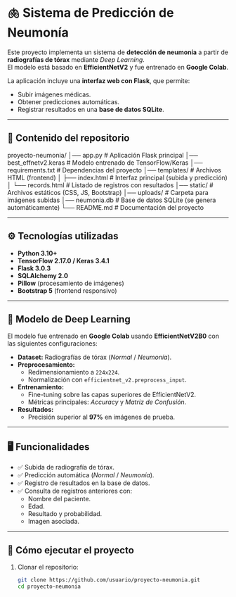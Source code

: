 # 🫁 Sistema de Predicción de Neumonía  

Este proyecto implementa un sistema de **detección de neumonía** a partir de **radiografías de tórax** mediante *Deep Learning*.  
El modelo está basado en **EfficientNetV2** y fue entrenado en **Google Colab**.  

La aplicación incluye una **interfaz web con Flask**, que permite:  
- Subir imágenes médicas.  
- Obtener predicciones automáticas.  
- Registrar resultados en una **base de datos SQLite**.  

---

## 📂 Contenido del repositorio  
proyecto-neumonia/
│── app.py # Aplicación Flask principal
│── best_effnetv2.keras # Modelo entrenado de TensorFlow/Keras
│── requirements.txt # Dependencias del proyecto
│── templates/ # Archivos HTML (frontend)
│ ├── index.html # Interfaz principal (subida y predicción)
│ └── records.html # Listado de registros con resultados
│── static/ # Archivos estáticos (CSS, JS, Bootstrap)
│── uploads/ # Carpeta para imágenes subidas
│── neumonia.db # Base de datos SQLite (se genera automáticamente)
└── README.md # Documentación del proyecto

---

## ⚙️ Tecnologías utilizadas  

- **Python 3.10+**  
- **TensorFlow 2.17.0 / Keras 3.4.1**  
- **Flask 3.0.3**  
- **SQLAlchemy 2.0**  
- **Pillow** (procesamiento de imágenes)  
- **Bootstrap 5** (frontend responsivo)  

---

## 🧠 Modelo de Deep Learning  

El modelo fue entrenado en **Google Colab** usando **EfficientNetV2B0** con las siguientes configuraciones:  

- **Dataset:** Radiografías de tórax (*Normal* / *Neumonía*).  
- **Preprocesamiento:**  
  - Redimensionamiento a `224x224`.  
  - Normalización con `efficientnet_v2.preprocess_input`.  
- **Entrenamiento:**  
  - Fine-tuning sobre las capas superiores de EfficientNetV2.  
  - Métricas principales: *Accuracy* y *Matriz de Confusión*.  
- **Resultados:**  
  - Precisión superior al **97%** en imágenes de prueba.  

---

## 🖥️ Funcionalidades  

- ✅ Subida de radiografía de tórax.  
- ✅ Predicción automática (*Normal* / *Neumonía*).  
- ✅ Registro de resultados en la base de datos.  
- ✅ Consulta de registros anteriores con:  
  - Nombre del paciente.  
  - Edad.  
  - Resultado y probabilidad.  
  - Imagen asociada.  

---

## 🚀 Cómo ejecutar el proyecto  

1. Clonar el repositorio:  
   ```bash
   git clone https://github.com/usuario/proyecto-neumonia.git
   cd proyecto-neumonia
